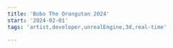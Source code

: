 ```yaml
---
title: 'Bobo The Orangutan 2024'
start: '2024-02-01'
tags: 'artist,developer,unrealEngine,3d,real-time'

---
```

